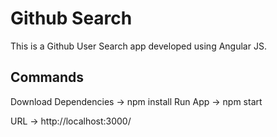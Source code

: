 # Github Search

This is a Github User Search app developed using Angular JS.

## Commands
Download Dependencies -> npm install
Run App -> npm start

URL -> http://localhost:3000/